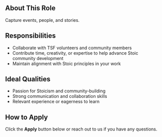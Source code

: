 ## About This Role

Capture events, people, and stories.

## Responsibilities

- Collaborate with TSF volunteers and community members
- Contribute time, creativity, or expertise to help advance Stoic community development
- Maintain alignment with Stoic principles in your work

## Ideal Qualities

- Passion for Stoicism and community-building
- Strong communication and collaboration skills
- Relevant experience or eagerness to learn

## How to Apply

Click the **Apply** button below or reach out to us if you have any questions.